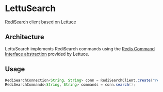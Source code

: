 # LettuSearch
[RediSearch](https://oss.redislabs.com/redisearch) client based on [Lettuce](https://lettuce.io)

## Architecture
LettuSearch implements RediSearch commands using the [Redis Command Interface abstraction](https://lettuce.io/core/5.0.1.RELEASE/reference/#redis-command-interfaces) provided by Lettuce.

## Usage
```java
RediSearchConnection<String, String> conn = RediSearchClient.create("redis://localhost").connect();
RediSearchCommands<String, String> commands = conn.search();
```
